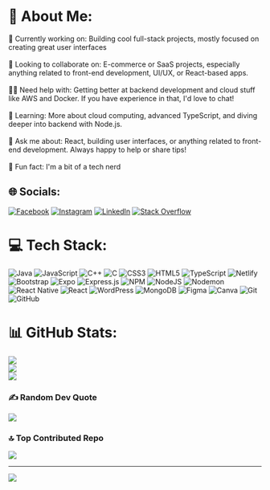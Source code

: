# 💫 About Me:
🔭 Currently working on: Building cool full-stack projects, mostly focused on creating great user interfaces <br><br>🤝 Looking to collaborate on: E-commerce or SaaS projects, especially anything related to front-end development, UI/UX, or React-based apps.<br><br>🙋‍♂️ Need help with: Getting better at backend development and cloud stuff like AWS and Docker. If you have experience in that, I'd love to chat!<br><br>🌱 Learning: More about cloud computing, advanced TypeScript, and diving deeper into backend with Node.js.<br><br>💬 Ask me about: React, building user interfaces, or anything related to front-end development. Always happy to help or share tips!<br><br>🎉 Fun fact: I'm a bit of a tech nerd 


## 🌐 Socials:
[![Facebook](https://img.shields.io/badge/Facebook-%231877F2.svg?logo=Facebook&logoColor=white)](https://facebook.com/RanaJunaidMajeed) [![Instagram](https://img.shields.io/badge/Instagram-%23E4405F.svg?logo=Instagram&logoColor=white)](https://instagram.com/junaidmajeed842) [![LinkedIn](https://img.shields.io/badge/LinkedIn-%230077B5.svg?logo=linkedin&logoColor=white)](https://linkedin.com/in/JunaidMajeed) [![Stack Overflow](https://img.shields.io/badge/-Stackoverflow-FE7A16?logo=stack-overflow&logoColor=white)](https://stackoverflow.com/users/JunaidMajeed) 

# 💻 Tech Stack:
![Java](https://img.shields.io/badge/java-%23ED8B00.svg?style=for-the-badge&logo=openjdk&logoColor=white) ![JavaScript](https://img.shields.io/badge/javascript-%23323330.svg?style=for-the-badge&logo=javascript&logoColor=%23F7DF1E) ![C++](https://img.shields.io/badge/c++-%2300599C.svg?style=for-the-badge&logo=c%2B%2B&logoColor=white) ![C](https://img.shields.io/badge/c-%2300599C.svg?style=for-the-badge&logo=c&logoColor=white) ![CSS3](https://img.shields.io/badge/css3-%231572B6.svg?style=for-the-badge&logo=css3&logoColor=white) ![HTML5](https://img.shields.io/badge/html5-%23E34F26.svg?style=for-the-badge&logo=html5&logoColor=white) ![TypeScript](https://img.shields.io/badge/typescript-%23007ACC.svg?style=for-the-badge&logo=typescript&logoColor=white) ![Netlify](https://img.shields.io/badge/netlify-%23000000.svg?style=for-the-badge&logo=netlify&logoColor=#00C7B7) ![Bootstrap](https://img.shields.io/badge/bootstrap-%238511FA.svg?style=for-the-badge&logo=bootstrap&logoColor=white) ![Expo](https://img.shields.io/badge/expo-1C1E24?style=for-the-badge&logo=expo&logoColor=#D04A37) ![Express.js](https://img.shields.io/badge/express.js-%23404d59.svg?style=for-the-badge&logo=express&logoColor=%2361DAFB) ![NPM](https://img.shields.io/badge/NPM-%23CB3837.svg?style=for-the-badge&logo=npm&logoColor=white) ![NodeJS](https://img.shields.io/badge/node.js-6DA55F?style=for-the-badge&logo=node.js&logoColor=white) ![Nodemon](https://img.shields.io/badge/NODEMON-%23323330.svg?style=for-the-badge&logo=nodemon&logoColor=%BBDEAD) ![React Native](https://img.shields.io/badge/react_native-%2320232a.svg?style=for-the-badge&logo=react&logoColor=%2361DAFB) ![React](https://img.shields.io/badge/react-%2320232a.svg?style=for-the-badge&logo=react&logoColor=%2361DAFB) ![WordPress](https://img.shields.io/badge/WordPress-%23117AC9.svg?style=for-the-badge&logo=WordPress&logoColor=white) ![MongoDB](https://img.shields.io/badge/MongoDB-%234ea94b.svg?style=for-the-badge&logo=mongodb&logoColor=white) ![Figma](https://img.shields.io/badge/figma-%23F24E1E.svg?style=for-the-badge&logo=figma&logoColor=white) ![Canva](https://img.shields.io/badge/Canva-%2300C4CC.svg?style=for-the-badge&logo=Canva&logoColor=white) ![Git](https://img.shields.io/badge/git-%23F05033.svg?style=for-the-badge&logo=git&logoColor=white) ![GitHub](https://img.shields.io/badge/github-%23121011.svg?style=for-the-badge&logo=github&logoColor=white)
# 📊 GitHub Stats:
![](https://github-readme-stats.vercel.app/api?username=RanaJunaidMajeed842&theme=tokyonight&hide_border=true&include_all_commits=true&count_private=false)<br/>
![](https://github-readme-streak-stats.herokuapp.com/?user=RanaJunaidMajeed842&theme=tokyonight&hide_border=true)<br/>
![](https://github-readme-stats.vercel.app/api/top-langs/?username=RanaJunaidMajeed842&theme=tokyonight&hide_border=true&include_all_commits=true&count_private=false&layout=compact)

### ✍️ Random Dev Quote
![](https://quotes-github-readme.vercel.app/api?type=horizontal&theme=radical)

### 🔝 Top Contributed Repo
![](https://github-contributor-stats.vercel.app/api?username=RanaJunaidMajeed842&limit=5&theme=dark&combine_all_yearly_contributions=true)

---
[![](https://visitcount.itsvg.in/api?id=RanaJunaidMajeed842&icon=0&color=0)](https://visitcount.itsvg.in)

<!-- Proudly created with GPRM ( https://gprm.itsvg.in ) -->